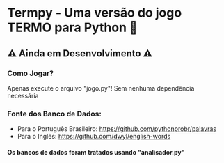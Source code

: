 # Termpy - Uma versão do jogo TERMO para Python 🐍
## ⚠️ Ainda em Desenvolvimento ⚠️
### Como Jogar?
Apenas execute o arquivo "jogo.py"! Sem nenhuma dependência necessária
### Fonte dos Banco de Dados:
 -  Para o Português Brasileiro: <https://github.com/pythonprobr/palavras>
 -  Para o Inglês: <https://github.com/dwyl/english-words>
#### Os bancos de dados foram tratados usando "analisador.py"
